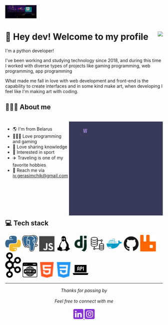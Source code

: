 <img src="./images/computer.gif" width="100px"/>

# 🖖 Hey dev! Welcome to my profile <img align="right" src="https://komarev.com/ghpvc/?username=luis-gustavoj&style=flat-square&color=blueviolet">

I'm a python developer!

I've been working and studying technology since 2018, and during this time I worked with diverse types of projects like gaming programming, web programming, app programming

What made me fall in love with web development and front-end is the capability to create interfaces and in some kind make art, when developing I feel like I'm making art with coding.

## 👨🏻‍💻 About me

<br>

<img src="./images/message.gif" width="300px" align="right">

- 🌎 I'm from Belarus
- 👨🏻‍💻 Love programming and gaming
- 🧠 Love sharing knowledge
- 🌌 Interested in sport
- ✈️ Traveling is one of my favorite hobbies
- 📧 Reach me via iv.gerasimchik@gmail.com

<br>
<br>
<br>
<br>
<br>

## 💻 Tech stack

<img src="/images/python.svg" width="50px">
<img src="/images/postgresql.svg" width="50px">
<img src="/images/js.svg" width="50px">
<img src="/images/linux.svg" width="50px">
<img src="/images/django.svg" width="50px">
<img src="/images/database-system.svg" width="50px">
<img src="/images/docker.svg" width="50px">
<img src="/images/github.svg" width="50px">
<img src="/images/rabbitmq.svg" width="50px">
<img src="/images/kafka.svg" width="50px">
<img src="/images/http.svg" width="50px">
<img src="/images/html5.svg" width="50px">
<img src="/images/css.svg" width="50px">
<img src="/images/api.svg" width="50px">

---

<p align="center"> 
  <i>Thanks for passing by</i><br><br>
  <i>Feel free to connect with me</i><br><br>
  <a href="https://www.linkedin.com/in/luis-silva-8b0334185/">
    <code><img alt="My linkedin" width="32" src="./images/linkedin.svg" /></code>
  </a>
  <a href="https://instagram.com/luis_gustavoj">
    <code><img alt="My e-mail" width="32" src="./images/instagram.svg" /></code>
  </a>
</p>
